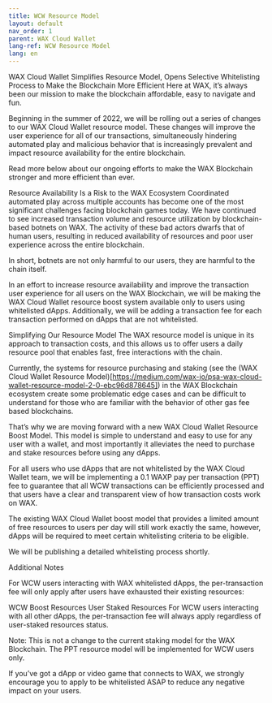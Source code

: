 ```yaml
---
title: WCW Resource Model
layout: default
nav_order: 1
parent: WAX Cloud Wallet
lang-ref: WCW Resource Model
lang: en
---
```


WAX Cloud Wallet Simplifies Resource Model, Opens Selective Whitelisting Process to Make the Blockchain More Efficient
Here at WAX, it’s always been our mission to make the blockchain affordable, easy to navigate and fun.

Beginning in the summer of 2022, we will be rolling out a series of changes to our WAX Cloud Wallet resource model. These changes will improve the user experience for all of our transactions, simultaneously hindering automated play and malicious behavior that is increasingly prevalent and impact resource availability for the entire blockchain.

Read more below about our ongoing efforts to make the WAX Blockchain stronger and more efficient than ever.

Resource Availability Is a Risk to the WAX Ecosystem
Coordinated automated play across multiple accounts has become one of the most significant challenges facing blockchain games today. We have continued to see increased transaction volume and resource utilization by blockchain-based botnets on WAX. The activity of these bad actors dwarfs that of human users, resulting in reduced availability of resources and poor user experience across the entire blockchain.

In short, botnets are not only harmful to our users, they are harmful to the chain itself.

In an effort to increase resource availability and improve the transaction user experience for all users on the WAX Blockchain, we will be making the WAX Cloud Wallet resource boost system available only to users using whitelisted dApps. Additionally, we will be adding a transaction fee for each transaction performed on dApps that are not whitelisted.

Simplifying Our Resource Model
The WAX resource model is unique in its approach to transaction costs, and this allows us to offer users a daily resource pool that enables fast, free interactions with the chain.

Currently, the systems for resource purchasing and staking (see the (WAX Cloud Wallet Resource Model)[https://medium.com/wax-io/psa-wax-cloud-wallet-resource-model-2-0-ebc96d878645]) in the WAX Blockchain ecosystem create some problematic edge cases and can be difficult to understand for those who are familiar with the behavior of other gas fee based blockchains.

That’s why we are moving forward with a new WAX Cloud Wallet Resource Boost Model. This model is simple to understand and easy to use for any user with a wallet, and most importantly it alleviates the need to purchase and stake resources before using any dApps.

For all users who use dApps that are not whitelisted by the WAX Cloud Wallet team, we will be implementing a 0.1 WAXP pay per transaction (PPT) fee to guarantee that all WCW transactions can be efficiently processed and that users have a clear and transparent view of how transaction costs work on WAX.

The existing WAX Cloud Wallet boost model that provides a limited amount of free resources to users per day will still work exactly the same, however, dApps will be required to meet certain whitelisting criteria to be eligible.

We will be publishing a detailed whitelisting process shortly.

Additional Notes

For WCW users interacting with WAX whitelisted dApps, the per-transaction fee will only apply after users have exhausted their existing resources:

WCW Boost Resources
User Staked Resources
For WCW users interacting with all other dApps, the per-transaction fee will always apply regardless of user-staked resources status.

Note: This is not a change to the current staking model for the WAX Blockchain. The PPT resource model will be implemented for WCW users only.

If you’ve got a dApp or video game that connects to WAX, we strongly encourage you to apply to be whitelisted ASAP to reduce any negative impact on your users.

